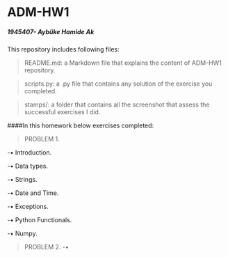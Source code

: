 # ADM-HW1
##### 1945407- Aybüke Hamide Ak

This repository includes following files:

> README.md: a Markdown file that explains the content of ADM-HW1 repository.

> scripts.py: a .py file that contains any solution of the exercise you completed. 

> stamps/: a folder that contains all the screenshot that assess the successful exercises I did. 

####In this homework below exercises completed:

>PROBLEM 1.

-• Introduction.

-• Data types.

-• Strings.

-• Date and Time.

-• Exceptions.

-• Python Functionals.

-• Numpy.

>PROBLEM 2.
-• 



